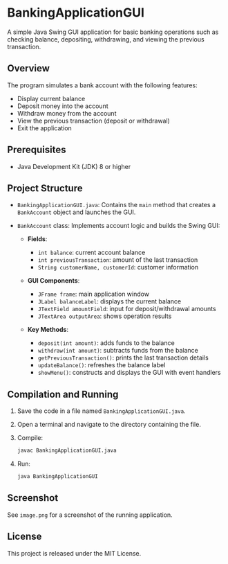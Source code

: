 # BankingApplicationGUI

A simple Java Swing GUI application for basic banking operations such as checking balance, depositing, withdrawing, and viewing the previous transaction.

## Overview

The program simulates a bank account with the following features:

* Display current balance
* Deposit money into the account
* Withdraw money from the account
* View the previous transaction (deposit or withdrawal)
* Exit the application

## Prerequisites

* Java Development Kit (JDK) 8 or higher

## Project Structure

* `BankingApplicationGUI.java`: Contains the `main` method that creates a `BankAccount` object and launches the GUI.
* `BankAccount` class: Implements account logic and builds the Swing GUI:

  * **Fields**:

    * `int balance`: current account balance
    * `int previousTransaction`: amount of the last transaction
    * `String customerName, customerId`: customer information
  * **GUI Components**:

    * `JFrame frame`: main application window
    * `JLabel balanceLabel`: displays the current balance
    * `JTextField amountField`: input for deposit/withdrawal amounts
    * `JTextArea outputArea`: shows operation results
  * **Key Methods**:

    * `deposit(int amount)`: adds funds to the balance
    * `withdraw(int amount)`: subtracts funds from the balance
    * `getPreviousTransaction()`: prints the last transaction details
    * `updateBalance()`: refreshes the balance label
    * `showMenu()`: constructs and displays the GUI with event handlers

## Compilation and Running

1. Save the code in a file named `BankingApplicationGUI.java`.

2. Open a terminal and navigate to the directory containing the file.

3. Compile:

   ```bash
   javac BankingApplicationGUI.java
   ```

4. Run:

   ```bash
   java BankingApplicationGUI
   ```

## Screenshot

See `image.png` for a screenshot of the running application.

## License

This project is released under the MIT License.
